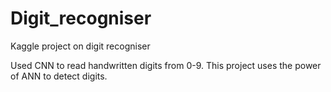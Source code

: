 # Digit_recogniser
Kaggle project on digit recogniser


Used CNN to read handwritten digits from 0-9.
This project uses the power of ANN to detect digits.
